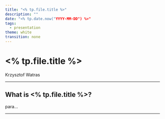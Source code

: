 ```yaml
---
title: "<% tp.file.title %>"
description: ""
date: "<% tp.date.now("YYYY-MM-DD") %>"
tags:
  - presentation
theme: white
transition: none
---
```


# <% tp.file.title %>

Krzysztof Watras

---

## What is <% tp.file.title %>?

para...

---

